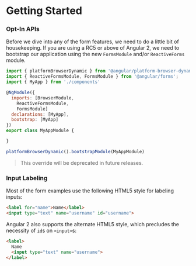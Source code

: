 # Getting Started


### Opt-In APIs
Before we dive into any of the form features, we need to do a little bit of housekeeping.
If you are using a RC5 or above of Angular 2, we need to bootstrap our application using the new `FormsModule` and/or `ReactiveForms` module.

```js
import { platformBrowserDynamic } from '@angular/platform-browser-dynamic'
import { ReactiveFormsModule, FormsModule } from '@angular/forms';
import { MyApp } from './components'

@NgModule({
  imports: [BrowserModule,
    ReactiveFormsModule,
    FormsModule]
  declarations: [MyApp],
  bootstrap: [MyApp]
})
export class MyAppModule {

}

platformBrowserDynamic().bootstrapModule(MyAppModule)  

```


> This override will be deprecated in future releases.


### Input Labeling

Most of the form examples use the following HTML5 style for labeling inputs:

```html
<label for="name">Name</label>
<input type="text" name="username" id="username">
```

Angular 2 also supports the alternate HTML5 style, which precludes the necessity of `id`s on `<input>`s:

```html
<label>
  Name
  <input type="text" name="username">
</label>
```
